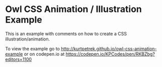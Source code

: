 # Owl CSS Animation / Illustration Example

This is an example with comments on how to create a CSS illustration/animation.

To view the example go to http://kurtpetrek.github.io/owl-css-animation-example or on codepen.io at https://codepen.io/KPCodes/pen/RKBZbg?editors=1100